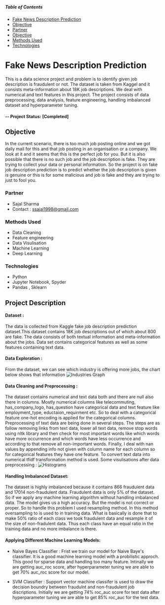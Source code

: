 ##### Table of Contents
* [Fake News Description Prediction](#headers)  
* [Objective](#headers)
* [Partner](#headers)  
* [Objective](#headers)
* [Methods Used](#headers)  
* [Technologies ](#headers)


# Fake News Description Prediction

This is a data science project and problem is to identify given job description is fraudulent or not. The dataset is taken from Kaggel and it consists meta-information about 18K job descriptions. We deal with numerical and text features in this project. The project consists of data preprocessing, data analysis, feature engineering, handling imbalanced dataset and hyperparameter tuning.

#### -- Project Status: [Completed]

## Objective 
In the current scenario, there is too much job posting online and we got daily mail for this and that job posting in an organisation or a company. We look at it and it seems that this is the perfect job for you. But it is also possible that there is no such job and the job description is fake. They are trying to collect your data or personal information. So the project is on fake job description prediction is to predict whether the job description is given is genuine or this is for some malicious and job is fake and they are trying to just to fool you.

### Partner
* Sajal Sharma
* Contact : ssajal1998@gmail.com

### Methods Used
* Data Cleaning
* Feature engineering
* Data Visulisation
* Machine Learning
* Deep Learning

### Technologies 
* Python
* Jupyter Notebook, Spyder
* Pandas , Sklearn

## Project Description
#### Dataset :
The data is collected from Kaggle fake job description prediction dataset.This dataset contains 18K job descriptions out of which about 800 are fake. The data consists of both textual information and meta-information about the jobs. Data set contains categorical features as well as some features containing text data.

#### Data Exploration : 

From the dataset, we can see which industry is offering more jobs, the chart below shows that information
![Industries Graph](https://github.com/Pranjal-Soni/fake_news_description_prediction/blob/master/images/top_20_industries.png)

#### Data Cleaning and Preprocessing :
The dataset contains numerical and text data both and there are null also there in columns. Mostly numerical columns like telecommuting, has_company_logo, has_question have categorical data and text feature like employment_type, eductaion_requirment etc. So to deal with a categorical feature one-hot encoding is applied for the categorical columns. Preprocessing of text data are being done in several steps. The steps are as follow removing links from text data, lower all text data, remove stop words using nltk library and then check for most important words like which words have more occurrence and which words have less occurrence and according to that remove all non-important words. Finally, I deal with nan values by appending info not given with column name for each column so for categorical features they have one feature. To convert text data into numerical tfidf transformation method is used. Some visulisations after data preprocessing :
![Histograms](https://github.com/Pranjal-Soni/fake_news_description_prediction/blob/master/images/visualise_featues.png)

#### Handling Imbalanced Dataset:
The dataset is highly imbalanced because it contains 866 fraudulent data and 17014 non-fraudulent data. Fraudulent data is only 5% of the dataset. So if we apply any machine learning algorithm without handling imbalanced data. The model gives us a high accuracy. But the model is not correct or proper. So to handle this problem I used resampling method. In this method oversampling to is used to in training data. What is basically is done that to make 50% ratio of each class we took fraudulent data and resample it of the size of non-fradulent data. Thus each class have an equal ratio in the training data and no more imbalance is there.

#### Applying Different Machine Learning Models:
* Naive Bayes Classifier : Frist we train our model for Naive Baye's classifier. It is a good machine learning model with a probilistic approch. This good for sparse data and handling too many feature. Intinally we are getting auc_roc score, after hyperparameter tuning we are able to get 70% auc_roc score for our model.

* SVM Classifier : Support vector machine classifer is used to draw the decision boundry between fraudulnt and non-fraudulent job discriptions. Initially we are getting 74% roc_auc score for test data after hyperparameter tuning we are able to get 85% roc_auc for the test data.


